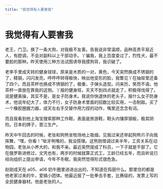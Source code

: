 ```yaml
---
title: "我觉得有人要害我"
---
```

# 我觉得有人要害我

老王，门卫。换了一条大狗，对我极不友善。告我说非常温顺，品种高贵平易近人，有腔调，不会对副科以上干部动手。丫骗我，我上百度查过了，烈性犬，最不要脸的那种。昨天使用三种方法试图诱导我摸狗背，我识破了。

老李手里成天转的健身球球，原来是木质的一对，黄色，今天突然换成不锈钢的了，精钢，闪闪发亮，呼呼呼转得极快，映出他变形的脸，我瞥见丫在抽屉里还备了四个。而且茶杯也换成不锈钢的了，极重，子弹头造型。问来历，笑而不语。他茶杯一直放在靠我的这侧。丫报的健身班，天天不到四点就走了，积极得伐得了。说是健美操，其实不是，是女子防身术。我说你快退休的老头子，报什么女子防身术，他说年纪大了，体力不行，女子防身术里面的招数比较实用，一击制敌。买了一个橡胶圈握力器，成天左右手交替作用力捏的动作，嘴里还念念有词。

而且我看到他上淘宝搜索那种工作鞋，表面是旅游鞋，鞋头内镶厚钢板，极其阴险。日本的牌子，晋江生产。

昨天中午回去的时候，老张和狗熊坐牧场地上吸烟，见我过来还举起狗熊爪子向我挥舞，“嘿，你看！”呲牙咧嘴的，我没搭理。这熊刚借调过来半年，工资关系在动物园，老张从小养大的，和我不亲。最近突然提成了科员，一下子就是干部了。它在俄罗斯进修过，文凭也有，两岁的时候就算正式工，工龄已经五年，而且听说已经向组织上提出申请，今年不冬眠，我突然觉得形式很危急。

赵刚成天在 a05、a06 奶牛圈里进进出出的，不知道在捣鼓什么。那里住的都是他老家过来的牛，爱搞小团体。他最近报了一批拳击手套，比赛级的，发票上写的全民健身器材。他是老张的人。

